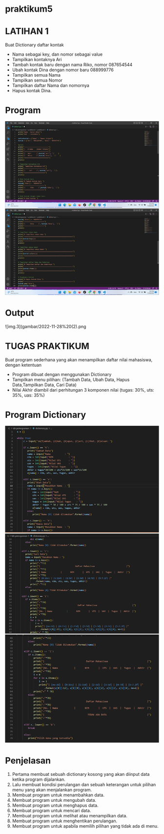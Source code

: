 # praktikum5
# LATIHAN 1
Buat Dictionary daftar kontak
- Nama sebagai key, dan nomor sebagai value
- Tampilkan kontaknya Ari
- Tambah kontak baru dengan nama Riko, nomor 087654544
- Ubah kontak Dina dengan nomor baru 088999776
- Tampilkan semua Nama
- Tampilkan semua Nomor
- Tampilkan daftar Nama dan nomornya
- Hapus kontak Dina.

# Program 
![img.1](gambar/2022-11-28.png)
![img.2](gambar/2022-11-28%20(1).png)

# Output 
![img.3](gambar/2022-11-28%20(2).png

# TUGAS PRAKTIKUM
Buat program sederhana yang akan menampilkan daftar nilai
mahasiswa, dengan ketentuan
- Program dibuat dengan menggunakan Dictionary
- Tampilkan menu pilihan: (Tambah Data, Ubah Data, Hapus Data,Tampilkan Data, Cari Data)
- Nilai Akhir diambil dari perhitungan 3 komponen nilai (tugas: 30%, uts: 35%, uas: 35%)

# Program Dictionary
![img.4](gambar/3.png)
![img.5](gambar/4.png)
![img.6](gambar/5.png)

# Penjelasan
1. Pertama membuat sebuah dictionary kosong yang akan diinput data ketika program dijalankan.
2. Lalu membuat kondisi perulangan dan sebuah keterangan untuk pilihan menu yang akan menjalankan program.
3. Membuat program untuk menambahkan data. 
4. Membuat program untuk mengubah data. 
5. Membuat program untuk menghapus data. 
6. Membuat program untuk mencari data.
7. Membuat program untuk melihat atau menampilkan data.
8. Membuat program untuk menghentikan perulangan.
9. Membuat program untuk apabila memilih pilihan yang tidak ada di menu.
